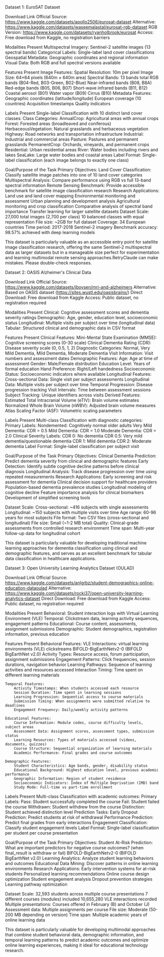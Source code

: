Dataset 1: EuroSAT Dataset

Download Link
    Official Source: https://www.kaggle.com/datasets/apollo2506/eurosat-dataset
    Alternative: https://www.kaggle.com/datasets/waseemalastal/eurosat-rgb-dataset
    RGB Version: https://www.kaggle.com/datasets/ryanholbrook/eurosat
    Access: Free download from Kaggle, no registration barriers

Modalities Present
    Multispectral Imagery: Sentinel-2 satellite images (13 spectral bands)
    Categorical Labels: Single-label land cover classifications
    Geospatial Metadata: Geographic coordinates and regional information
    Visual Data: Both RGB and full spectral versions available

Features Present
    Image Features:
        Spatial Resolution: 10m per pixel
        Image Size: 64×64 pixels (640m × 640m area)
        Spectral Bands: 13 bands total
            RGB bands (B04-Red, B03-Green, B02-Blue)
            Near-infrared bands (B08, B8A)
            Red-edge bands (B05, B06, B07)
            Short-wave infrared bands (B11, B12)
            Coastal aerosol (B01)
            Water vapor (B09)
            Cirrus (B10)
    Metadata Features:
        Geographic coordinates (latitude/longitude)
        European coverage (10 countries)
        Acquisition timestamps
        Quality indicators

Labels Present
    Single-label Classification with 10 distinct land cover classes:
    Class Categories:
        AnnualCrop: Agricultural areas with annual crops
        Forest: Forested areas (broadleaved and coniferous)
        HerbaceousVegetation: Natural grasslands and herbaceous vegetation
        Highway: Road networks and transportation infrastructure
        Industrial: Industrial and commercial areas
        Pasture: Pastures and permanent grasslands
        PermanentCrop: Orchards, vineyards, and permanent crops
        Residential: Urban residential areas
        River: Water bodies including rivers and lakes
        SeaLake: Large water bodies and coastal areas
    Label Format: Single-label classification (each image belongs to exactly one class)

Goal/Purpose of the Task
    Primary Objectives:
        Land Cover Classification: Classify satellite image patches into one of 10 land cover categories
        Multispectral Analysis: Compare performance using RGB vs full 13-band spectral information
        Remote Sensing Benchmark: Provide accessible benchmark for satellite image classification research
    Research Applications:
        Land use and land cover mapping
        Environmental monitoring and assessment
        Urban planning and development analysis
        Agricultural monitoring and crop classification
        Comparative analysis of spectral band importance
        Transfer learning for larger satellite datasets
    Dataset Scale:
        27,000 total images (2,700 per class)
        10 balanced classes with equal representation
        File size: ~2GB for full dataset
        Coverage: 34 European countries
        Time period: 2017-2018 Sentinel-2 imagery
        Benchmark accuracy: 98.57% achieved with deep learning models

This dataset is particularly valuable as an accessible entry point for satellite image classification research, offering the same Sentinel-2 multispectral data as larger datasets but in a manageable size perfect for experimentation and learning multimodal remote sensing approaches.RetryClaude can make mistakes. Please double-check responses.

Dataset 2: OASIS Alzheimer's Clinical Data

Download Link
    Official Source: https://www.kaggle.com/datasets/jboysen/mri-and-alzheimers
    Alternative: Based on OASIS dataset (https://sites.wustl.edu/oasisbrains/)
    Direct Download: Free download from Kaggle
    Access: Public dataset, no registration required

Modalities Present
    Clinical: Cognitive assessment scores and dementia severity ratings
    Demographic: Age, gender, education level, socioeconomic status
    Longitudinal: Multiple visits per subject over time (longitudinal data)
    Tabular: Structured clinical and demographic data in CSV format

Features Present
    Clinical Features:
        Mini-Mental State Examination (MMSE): Cognitive screening scores (0-30 scale)
        Clinical Dementia Rating (CDR): Disease severity scale (0, 0.5, 1, 2)
        Diagnostic Categories: Normal, Very Mild Dementia, Mild Dementia, Moderate Dementia
        Visit Information: Visit numbers and assessment dates
    Demographic Features:
        Age: Age at time of assessment
        Gender: Male/Female distribution
        Education Level: Years of formal education
        Hand Preference: Right/Left handedness
        Socioeconomic Status: Socioeconomic indicators where available
    Longitudinal Features:
        Cross-sectional Data: Single visit per subject assessments
        Longitudinal Data: Multiple visits per subject over time
        Temporal Progression: Disease progression tracking
        Visit Intervals: Time between assessment sessions
        Subject Tracking: Unique identifiers across visits
    Derived Features:
        Estimated Total Intracranial Volume (eTIV): Brain volume estimates
        Normalized Whole Brain Volume (nWBV): Adjusted brain volume measures
        Atlas Scaling Factor (ASF): Volumetric scaling parameters

Labels Present
    Multi-class Classification with diagnostic categories:
    Primary Labels:
        Nondemented: Cognitively normal older adults
        Very Mild Dementia: CDR = 0.5
        Mild Dementia: CDR = 1.0
        Moderate Dementia: CDR = 2.0
    Clinical Severity Labels:
        CDR 0: No dementia
        CDR 0.5: Very mild dementia/questionable dementia
        CDR 1: Mild dementia
        CDR 2: Moderate dementia
    Label Format: Single-label classification per subject visit

Goal/Purpose of the Task
    Primary Objectives:
        Clinical Dementia Prediction: Predict dementia severity from clinical and demographic features
        Early Detection: Identify subtle cognitive decline patterns before clinical diagnosis
        Longitudinal Analysis: Track disease progression over time using repeated measurements
    Research Applications:
        Early screening and risk assessment for dementia
        Clinical decision support for healthcare providers
        Population-based dementia prevalence studies
        Longitudinal modeling of cognitive decline
        Feature importance analysis for clinical biomarkers
        Development of simplified screening tools

Dataset Scale:
    Cross-sectional: ~416 subjects with single assessments
    Longitudinal: ~150 subjects with multiple visits over time
    Age range: 60-96 years for most subjects
    File format: Two CSV files (cross-sectional and longitudinal)
    File size: Small (~1-2 MB total)
    Quality: Clinical-grade assessments from controlled research environment
    Time span: Multi-year follow-up data for longitudinal cohort

This dataset is particularly valuable for developing traditional machine learning approaches for dementia classification using clinical and demographic features, and serves as an excellent benchmark for tabular data classification in healthcare applications.

Dataset 3: Open University Learning Analytics Dataset (OULAD)

Download Link
    Official Source: https://www.kaggle.com/datasets/anlgrbz/student-demographics-online-education-dataoulad
    Alternative: https://www.kaggle.com/datasets/rocki37/open-university-learning-analytics-dataset
    Direct Download: Free download from Kaggle
    Access: Public dataset, no registration required

Modalities Present
    Behavioral: Student interaction logs with Virtual Learning Environment (VLE)
    Temporal: Clickstream data, learning activity sequences, engagement patterns
    Educational: Course content, assessments, assignment submissions
    Demographic: Student demographics, registration information, previous education

Features Present
    Behavioral Features:
        VLE Interactions: virtual learning environments (VLE) clickstreams BIFOLD-BigEarthNetv2-0 (BIFOLD BigEarthNet v2.0)
        Activity Types: Resource access, forum participation, assignment submissions
        Engagement Patterns: Click frequencies, session durations, navigation behavior
        Learning Pathways: Sequence of learning activities and resources accessed
        Interaction Timing: Time spent on different learning materials

    Temporal Features:
        Activity Timestamps: When students accessed each resource
        Session Duration: Time spent in learning sessions
        Learning Progression: Sequential access to course materials
        Submission Timing: When assignments were submitted relative to deadlines
        Engagement Frequency: Daily/weekly activity patterns

    Educational Features:
        Course Information: Module codes, course difficulty levels, subject areas
        Assessment Data: Assignment scores, assessment types, submission status
        Learning Resources: Types of materials accessed (videos, documents, quizzes)
        Course Structure: Sequential organization of learning materials
        Academic Performance: Final grades and course outcomes

    Demographic Features:
        Student Characteristics: Age bands, gender, disability status
        Educational Background: Highest education level, previous academic performance
        Geographic Information: Region of student residence
        Socioeconomic Indicators: Index of Multiple Deprivation (IMD) band
        Study Mode: Full-time vs part-time enrollment

Labels Present
    Multi-class Classification with academic outcomes:
        Primary Labels:
            Pass: Student successfully completed the course
            Fail: Student failed the course
            Withdrawn: Student withdrew from the course
            Distinction: Student achieved distinction level
    Prediction Tasks:
        Early Dropout Prediction: Predict students at risk of withdrawal
        Performance Prediction: Predict final grades from early interactions
        Engagement Classification: Classify student engagement levels
        Label Format: Single-label classification per student per course presentation

Goal/Purpose of the Task
    Primary Objectives:
        Student At-Risk Prediction: What are important predictors for negative course outcomes? (when final_result is withdraw or fail) BIFOLD-BigEarthNetv2-0 (BIFOLD BigEarthNet v2.0)
        Learning Analytics: Analyze student learning behaviors and outcomes
        Educational Data Mining: Discover patterns in online learning environments
    Research Applications:
        Early intervention systems for at-risk students
        Personalized learning recommendations
        Online course design optimization
        Student engagement analysis
        Dropout prevention strategies
        Learning pathway optimization

Dataset Scale:
    32,593 students across multiple course presentations
    7 different courses (modules) included
    10,655,280 VLE interactions recorded
    Multiple presentations: Courses offered in February (B) and October (J)
    Assessment data: Multiple assignments per course
    File size: Moderate (50-200 MB depending on version)
    Time span: Multiple academic years of online learning data

This dataset is particularly valuable for developing multimodal approaches that combine student behavioral data, demographic information, and temporal learning patterns to predict academic outcomes and optimize online learning experiences, making it ideal for educational technology research.